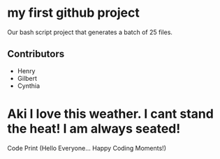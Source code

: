 # my first github project
Our bash script project that generates a batch of 25 files.

## Contributors 

- Henry
- Gilbert
- Cynthia

# Aki I love this weather. I cant stand the heat! I am always seated!

Code Print (Hello Everyone... Happy Coding Moments!)
